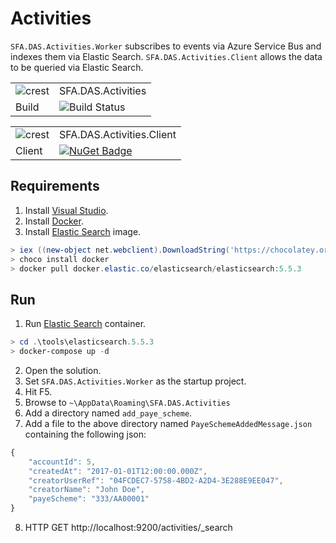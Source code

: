 # Activities

`SFA.DAS.Activities.Worker` subscribes to events via Azure Service Bus and indexes them via Elastic Search. `SFA.DAS.Activities.Client` allows the data to be queried via Elastic Search.

|               |               |
| ------------- | ------------- |
| ![crest](https://assets.publishing.service.gov.uk/government/assets/crests/org_crest_27px-916806dcf065e7273830577de490d5c7c42f36ddec83e907efe62086785f24fb.png) | SFA.DAS.Activities |
| Build | ![Build Status](https://sfa-gov-uk.visualstudio.com/_apis/public/build/definitions/c39e0c0b-7aff-4606-b160-3566f3bbce23/101/badge) |

|               |               |
| ------------- | ------------- |
| ![crest](https://assets.publishing.service.gov.uk/government/assets/crests/org_crest_27px-916806dcf065e7273830577de490d5c7c42f36ddec83e907efe62086785f24fb.png) | SFA.DAS.Activities.Client |
| Client | [![NuGet Badge](https://buildstats.info/nuget/SFA.DAS.Activities.Client)](https://www.nuget.org/packages/SFA.DAS.Activities.Client) |

## Requirements

1. Install [Visual Studio].
2. Install [Docker].
3. Install [Elastic Search] image.

```PowerShell
> iex ((new-object net.webclient).DownloadString('https://chocolatey.org/install.ps1'))
> choco install docker
> docker pull docker.elastic.co/elasticsearch/elasticsearch:5.5.3
```

## Run

1. Run [Elastic Search] container.

```PowerShell
> cd .\tools\elasticsearch.5.5.3
> docker-compose up -d
```

2. Open the solution.
3. Set `SFA.DAS.Activities.Worker` as the startup project.
4. Hit F5.
5. Browse to `~\AppData\Roaming\SFA.DAS.Activities`
6. Add a directory named `add_paye_scheme`.
7. Add a file to the above directory named `PayeSchemeAddedMessage.json` containing the following json:

```JavaScript
{
    "accountId": 5,
    "createdAt": "2017-01-01T12:00:00.000Z",
    "creatorUserRef": "04FCDEC7-5758-4BD2-A2D4-3E288E9EE047",
    "creatorName": "John Doe",
    "payeScheme": "333/AA00001"
}
```

8. HTTP GET http://localhost:9200/activities/_search

[Choclatey]: https://chocolatey.org
[Docker]: https://www.docker.com
[Elastic Search]: https://www.elastic.co/products/elasticsearch
[Visual Studio]: https://www.visualstudio.com